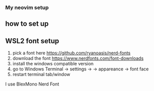 ### My neovim setup

## how to set up

## WSL2 font setup

1. pick a font here https://github.com/ryanoasis/nerd-fonts
2. download the font https://www.nerdfonts.com/font-downloads
3. install the windows compatible version
4. go to Windows Terminal -> settings -> <profile> -> appareance -> font face
5. restart terminal tab/window

I use BlexMono Nerd Font

